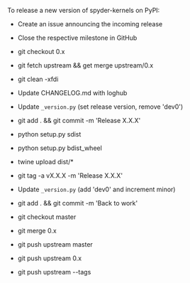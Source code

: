 To release a new version of spyder-kernels on PyPI:

* Create an issue announcing the incoming release

* Close the respective milestone in GitHub

* git checkout 0.x

* git fetch upstream && get merge upstream/0.x

* git clean -xfdi

* Update CHANGELOG.md with loghub

* Update `_version.py` (set release version, remove 'dev0')

* git add . && git commit -m 'Release X.X.X'

* python setup.py sdist

* python setup.py bdist_wheel

* twine upload dist/*

* git tag -a vX.X.X -m 'Release X.X.X'

* Update `_version.py` (add 'dev0' and increment minor)

* git add . && git commit -m 'Back to work'

* git checkout master

* git merge 0.x

* git push upstream master

* git push upstream 0.x

* git push upstream --tags

